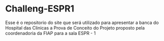 # Challeng-ESPR1
 Esse é o repositorio do site que será utilizado para apresentar a banca do Hospital das Clinicas a Prova de Conceito do Projeto proposto pela coordenadoria da FIAP para a sala ESPR - 1
